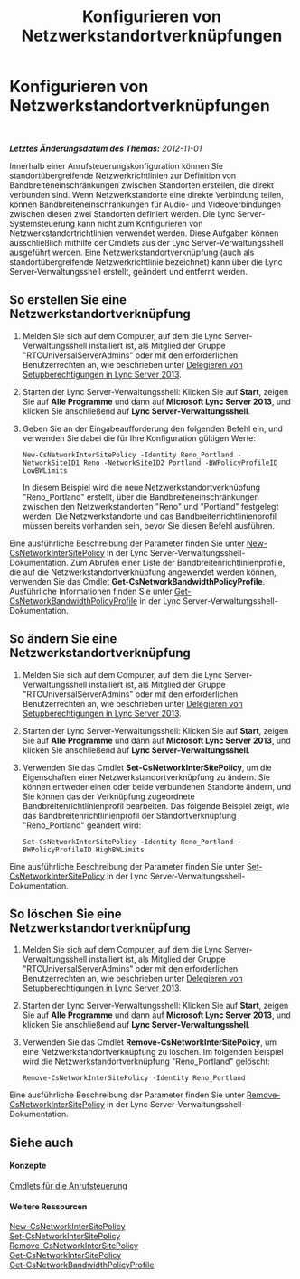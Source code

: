 ﻿---
title: Konfigurieren von Netzwerkstandortverknüpfungen
TOCTitle: Konfigurieren von Netzwerkstandortverknüpfungen
ms:assetid: 7e9147ae-e727-46c8-8c1a-6c13201f09be
ms:mtpsurl: https://technet.microsoft.com/de-de/library/Gg521023(v=OCS.15)
ms:contentKeyID: 49294538
ms.date: 05/19/2016
mtps_version: v=OCS.15
ms.translationtype: HT
---

# Konfigurieren von Netzwerkstandortverknüpfungen

 

_**Letztes Änderungsdatum des Themas:** 2012-11-01_

Innerhalb einer Anrufsteuerungskonfiguration können Sie standortübergreifende Netzwerkrichtlinien zur Definition von Bandbreiteneinschränkungen zwischen Standorten erstellen, die direkt verbunden sind. Wenn Netzwerkstandorte eine direkte Verbindung teilen, können Bandbreiteneinschränkungen für Audio- und Videoverbindungen zwischen diesen zwei Standorten definiert werden. Die Lync Server-Systemsteuerung kann nicht zum Konfigurieren von Netzwerkstandortrichtlinien verwendet werden. Diese Aufgaben können ausschließlich mithilfe der Cmdlets aus der Lync Server-Verwaltungsshell ausgeführt werden. Eine Netzwerkstandortverknüpfung (auch als standortübergreifende Netzwerkrichtlinie bezeichnet) kann über die Lync Server-Verwaltungsshell erstellt, geändert und entfernt werden.

## So erstellen Sie eine Netzwerkstandortverknüpfung

1.  Melden Sie sich auf dem Computer, auf dem die Lync Server-Verwaltungsshell installiert ist, als Mitglied der Gruppe "RTCUniversalServerAdmins" oder mit den erforderlichen Benutzerrechten an, wie beschrieben unter [Delegieren von Setupberechtigungen in Lync Server 2013](lync-server-2013-delegate-setup-permissions.md).

2.  Starten der Lync Server-Verwaltungsshell: Klicken Sie auf **Start**, zeigen Sie auf **Alle Programme** und dann auf **Microsoft Lync Server 2013**, und klicken Sie anschließend auf **Lync Server-Verwaltungsshell**.

3.  Geben Sie an der Eingabeaufforderung den folgenden Befehl ein, und verwenden Sie dabei die für Ihre Konfiguration gültigen Werte:
    
        New-CsNetworkInterSitePolicy -Identity Reno_Portland -NetworkSiteID1 Reno -NetworkSiteID2 Portland -BWPolicyProfileID LowBWLimits
    
    In diesem Beispiel wird die neue Netzwerkstandortverknüpfung "Reno\_Portland" erstellt, über die Bandbreiteneinschränkungen zwischen den Netzwerkstandorten "Reno" und "Portland" festgelegt werden. Die Netzwerkstandorte und das Bandbreitenrichtlinienprofil müssen bereits vorhanden sein, bevor Sie diesen Befehl ausführen.

Eine ausführliche Beschreibung der Parameter finden Sie unter [New-CsNetworkInterSitePolicy](new-csnetworkintersitepolicy.md) in der Lync Server-Verwaltungsshell-Dokumentation. Zum Abrufen einer Liste der Bandbreitenrichtlinienprofile, die auf die Netzwerkstandortverknüpfung angewendet werden können, verwenden Sie das Cmdlet **Get-CsNetworkBandwidthPolicyProfile**. Ausführliche Informationen finden Sie unter [Get-CsNetworkBandwidthPolicyProfile](https://docs.microsoft.com/en-us/powershell/module/skype/Get-CsNetworkBandwidthPolicyProfile) in der Lync Server-Verwaltungsshell-Dokumentation.

## So ändern Sie eine Netzwerkstandortverknüpfung

1.  Melden Sie sich auf dem Computer, auf dem die Lync Server-Verwaltungsshell installiert ist, als Mitglied der Gruppe "RTCUniversalServerAdmins" oder mit den erforderlichen Benutzerrechten an, wie beschrieben unter [Delegieren von Setupberechtigungen in Lync Server 2013](lync-server-2013-delegate-setup-permissions.md).

2.  Starten der Lync Server-Verwaltungsshell: Klicken Sie auf **Start**, zeigen Sie auf **Alle Programme** und dann auf **Microsoft Lync Server 2013**, und klicken Sie anschließend auf **Lync Server-Verwaltungsshell**.

3.  Verwenden Sie das Cmdlet **Set-CsNetworkInterSitePolicy**, um die Eigenschaften einer Netzwerkstandortverknüpfung zu ändern. Sie können entweder einen oder beide verbundenen Standorte ändern, und Sie können das der Verknüpfung zugeordnete Bandbreitenrichtlinienprofil bearbeiten. Das folgende Beispiel zeigt, wie das Bandbreitenrichtlinienprofil der Standortverknüpfung "Reno\_Portland" geändert wird:
    
        Set-CsNetworkInterSitePolicy -Identity Reno_Portland -BWPolicyProfileID HighBWLimits

Eine ausführliche Beschreibung der Parameter finden Sie unter [Set-CsNetworkInterSitePolicy](set-csnetworkintersitepolicy.md) in der Lync Server-Verwaltungsshell-Dokumentation.

## So löschen Sie eine Netzwerkstandortverknüpfung

1.  Melden Sie sich auf dem Computer, auf dem die Lync Server-Verwaltungsshell installiert ist, als Mitglied der Gruppe "RTCUniversalServerAdmins" oder mit den erforderlichen Benutzerrechten an, wie beschrieben unter [Delegieren von Setupberechtigungen in Lync Server 2013](lync-server-2013-delegate-setup-permissions.md).

2.  Starten der Lync Server-Verwaltungsshell: Klicken Sie auf **Start**, zeigen Sie auf **Alle Programme** und dann auf **Microsoft Lync Server 2013**, und klicken Sie anschließend auf **Lync Server-Verwaltungsshell**.

3.  Verwenden Sie das Cmdlet **Remove-CsNetworkInterSitePolicy**, um eine Netzwerkstandortverknüpfung zu löschen. Im folgenden Beispiel wird die Netzwerkstandortverknüpfung "Reno\_Portland" gelöscht:
    
        Remove-CsNetworkInterSitePolicy -Identity Reno_Portland

Eine ausführliche Beschreibung der Parameter finden Sie unter [Remove-CsNetworkInterSitePolicy](remove-csnetworkintersitepolicy.md) in der Lync Server-Verwaltungsshell-Dokumentation.

## Siehe auch

#### Konzepte

[Cmdlets für die Anrufsteuerung](lync-server-2013-call-admission-control-cmdlets.md)  

#### Weitere Ressourcen

[New-CsNetworkInterSitePolicy](new-csnetworkintersitepolicy.md)  
[Set-CsNetworkInterSitePolicy](set-csnetworkintersitepolicy.md)  
[Remove-CsNetworkInterSitePolicy](remove-csnetworkintersitepolicy.md)  
[Get-CsNetworkInterSitePolicy](get-csnetworkintersitepolicy.md)  
[Get-CsNetworkBandwidthPolicyProfile](https://docs.microsoft.com/en-us/powershell/module/skype/Get-CsNetworkBandwidthPolicyProfile)

